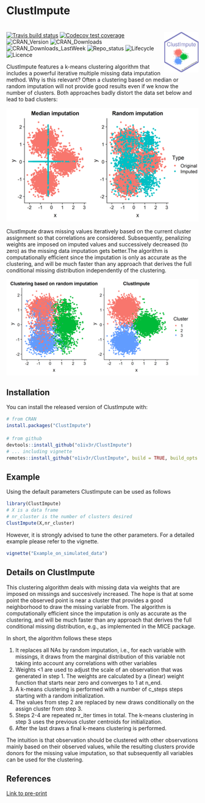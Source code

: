 # ClustImpute

# <img src="man/figures/logo.png" align="right" width="90" />

<!-- badges: start -->
[![Travis build status](https://travis-ci.com/o1iv3r/ClustImpute.svg?branch=master)](https://travis-ci.com/o1iv3r/ClustImpute)
[![Codecov test coverage](https://codecov.io/gh/o1iv3r/ClustImpute/branch/master/graph/badge.svg)](https://codecov.io/gh/o1iv3r/ClustImpute?branch=master)
![CRAN_Version](https://www.r-pkg.org/badges/version-last-release/ClustImpute)
![CRAN_Downloads](https://cranlogs.r-pkg.org/badges/grand-total/ClustImpute)
![CRAN_Downloads_LastWeek](https://cranlogs.r-pkg.org/badges/last-week/ClustImpute)
![Repo_status](https://www.repostatus.org/badges/latest/active.svg)
![Lifecycle](https://img.shields.io/badge/lifecycle-maturing-blue.svg)
![Licence](https://img.shields.io/badge/licence-GPL--3-blue.svg)
<!-- badges: end -->



ClustImpute features a k-means clustering algorithm that includes a powerful iterative multiple missing data imputation method. Why is this relevant? Often a clustering based on median or random imputation will not provide good results even if we know the number of clusters. Both approaches badly distort the data set below and lead to bad clusters:

![*Comparison of median with random imputation.*](man/figures/Median_random_imp.png)

ClustImpute draws missing values iteratively based on the current cluster assignment so that correlations are considered. Subsequently, penalizing weights are imposed on imputed values and successively decreased (to zero) as the missing data imputation gets better.The algorithm is computationally efficient since the imputation is only as accurate as the clustering, and will be much faster than any approach that derives the full conditional missing distribution independently of the clustering.

![*ClustImpute vs. a clustering based on random imputation.*](man/figures/ClustImpute_vs_random_imputation.png)


## Installation

You can install the released version of ClustImpute with:

``` r
# from CRAN
install.packages("ClustImpute")

# from github
devtools::install_github("o1iv3r/ClustImpute")
# ... including vignette
remotes::install_github("o1iv3r/ClustImpute", build = TRUE, build_opts = c("--no-resave-data", "--no-manual"),force=TRUE)
```

## Example

Using the default parameters ClustImpute can be used as follows

``` r
library(ClustImpute)
# X is a data frame
# nr_cluster is the number of clusters desired
ClustImpute(X,nr_cluster)
```

However, it is strongly advised to tune the other parameters. For a detailed example please refer to the vignette. 

``` r
vignette("Example_on_simulated_data")
```

## Details on ClustImpute

This clustering algorithm deals with missing data via weights that are imposed on missings and succesively increased. The hope is that at some point the observed point is near a cluster that provides a good neighborhood to draw the missing variable from. The algorithm is computationally efficient since the imputation is only as accurate as the clustering, and will be much faster than any approach that derives the full conditional missing distribution, e.g., as implemented in the MICE package.

In short, the algorithm follows these steps

1. It replaces all NAs by random imputation, i.e., for each variable with missings, it draws from the marginal distribution of this variable not taking into account any correlations with other variables
2. Weights <1 are used to adjust the scale of an observation that was generated in step 1. The weights are calculated by a (linear) weight function that starts near zero and converges to 1 at n_end.
3. A k-means clustering is performed with a number of c_steps steps starting with a random initialization.
4. The values from step 2 are replaced by new draws conditionally on the assign cluster from step 3.
5. Steps 2-4 are repeated nr_iter times in total. The k-means clustering in step 3 uses the previous cluster centroids for initialization.
6. After the last draws a final k-means clustering is performed.

The intuition is that observation should be clustered with other observations mainly based on their observed values, while the resulting clusters provide donors for the missing value imputation, so that subsequently all variables can be used for the clustering. 

## References

[Link to pre-print](https://www.researchgate.net/publication/341881683_CLUSTIMPUTE_AN_R_PACKAGE_FOR_K-MEANS_CLUSTERING_WITH_BUILD-IN_MISSING_DATA_IMPUTATION)
